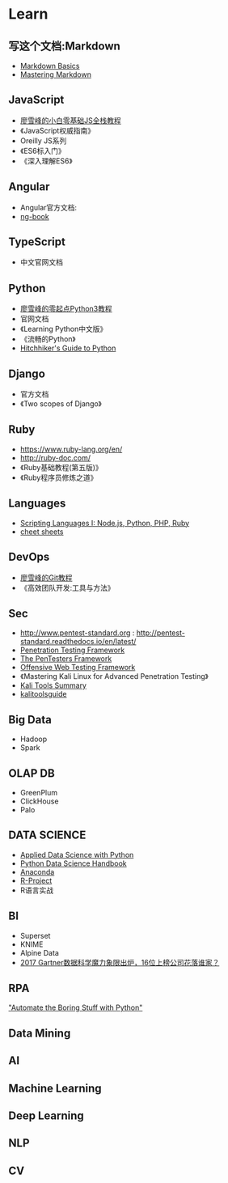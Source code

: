 # Learn

## 写这个文档:Markdown
- [Markdown Basics](https://help.github.com/articles/getting-started-with-writing-and-formatting-on-github/)
- [Mastering Markdown](https://guides.github.com/features/mastering-markdown/)

## JavaScript

- [廖雪峰的小白零基础JS全栈教程](https://liaoxuefeng.com/wiki/001434446689867b27157e896e74d51a89c25cc8b43bdb3000)
- 《JavaScript权威指南》
- Oreilly JS系列
- 《ES6标入门》
- 《深入理解ES6》

## Angular

- Angular官方文档:
- [ng-book](https://www.ng-book.com/2/)

## TypeScript

- 中文官网文档

## Python

- [廖雪峰的零起点Python3教程](https://liaoxuefeng.com/wiki/0014316089557264a6b348958f449949df42a6d3a2e542c000)
- 官网文档
- 《Learning Python中文版》
- 《流畅的Python》
- [Hitchhiker's Guide to Python](https://github.com/kennethreitz/python-guide)
## Django

- 官方文档
- 《Two scopes of Django》

## Ruby

- https://www.ruby-lang.org/en/
- http://ruby-doc.com/
- 《Ruby基础教程(第五版)》
- 《Ruby程序员修炼之道》

## Languages

- [Scripting Languages I: Node.js, Python, PHP, Ruby](http://hyperpolyglot.org/scripting?)
- [cheet sheets](https://github.com/marcusvmsa/cheatsheets)

## DevOps

- [廖雪峰的Git教程](https://liaoxuefeng.com/wiki/0013739516305929606dd18361248578c67b8067c8c017b000)
- 《高效团队开发:工具与方法》

## Sec

- http://www.pentest-standard.org : http://pentest-standard.readthedocs.io/en/latest/
- [Penetration Testing Framework](http://www.vulnerabilityassessment.co.uk/Penetration%20Test.html)
- [The PenTesters Framework](https://www.trustedsec.com/pentesters-framework/)
- [Offensive Web Testing Framework](https://www.owasp.org/index.php/OWASP_OWTF)
- 《Mastering Kali Linux for Advanced Penetration Testing》
- [Kali Tools Summary](https://github.com/dhcn/learn/blob/master/sec/kts.md)
- [kalitoolsguide](https://kalitoolsguide.com/)

## Big Data

- Hadoop
- Spark

## OLAP DB

- GreenPlum
- ClickHouse
- Palo

## DATA SCIENCE

- [Applied Data Science with Python](https://www.coursera.org/specializations/data-science-python)
- [Python Data Science Handbook](https://jakevdp.github.io/PythonDataScienceHandbook/)
- [Anaconda](https://www.anaconda.com/)
- [R-Project](https://www.r-project.org/)
- R语言实战

## BI

- Superset
- KNIME
- Alpine Data
- [2017 Gartner数据科学魔力象限出炉，16位上榜公司花落谁家？](https://www.leiphone.com/news/201703/iZGuGfnER4Sv2zRe.html)

## RPA

["Automate the Boring Stuff with Python"](https://automatetheboringstuff.com/)

## Data Mining

## AI

## Machine Learning

## Deep Learning

## NLP

## CV
